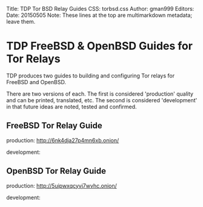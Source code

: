 Title: TDP Tor BSD Relay Guides
CSS: torbsd.css
Author: gman999
Editors:
Date: 20150505
Note: These lines at the top are multimarkdown metadata; leave them.

# TDP FreeBSD & OpenBSD Guides for Tor Relays #

TDP produces two guides to building and configuring Tor relays for FreeBSD and OpenBSD.

There are two versions of each. The first is considered 'production' quality and can be printed, translated, etc.  The second is considered 'development' in that future ideas are noted, tested and confirmed.

## FreeBSD Tor Relay Guide

production: http://6nk4dja27p4mn6xb.onion/

development:

## OpenBSD Tor Relay Guide

production: http://5uipwxqcyvj7wvhc.onion/

development:
